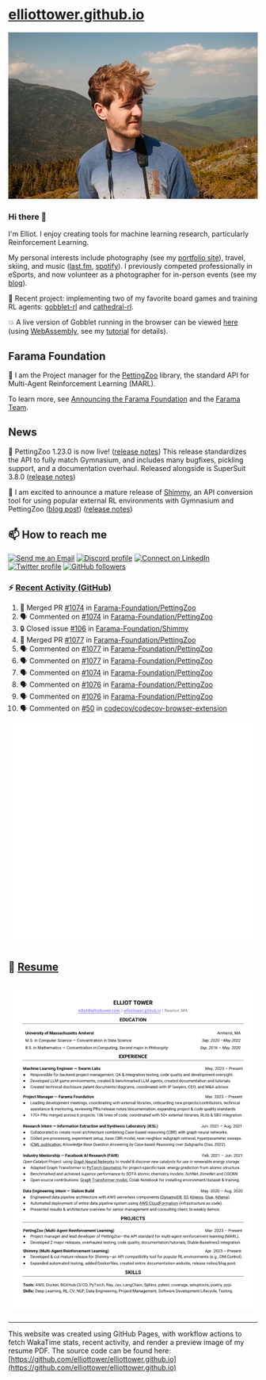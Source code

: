 # [elliottower.github.io](https://github.com/elliottower/elliottower.github.io)

[![A wild Elliot on Mt Washington](https://raw.githubusercontent.com/elliottower/elliottower.github.io/main/src/jpg/DSCF7539-600px.jpg?raw=true)](https://raw.githubusercontent.com/elliottower/elliottower.github.io/main/src/jpg/DSCF7539.jpg?raw=true)

### Hi there 👋

I'm Elliot. I enjoy creating tools for machine learning research, particularly Reinforcement Learning.

My personal interests include photography (see my [portfolio site](https://www.elliottower.com/)), travel, skiing, and music ([last.fm](https://www.last.fm/user/ajsdlfkwer), [spotify](https://open.spotify.com/user/12132818380)). I previously competed professionally in eSports, and now volunteer as a photographer for in-person events (see my [blog](https://www.elliottower.com/stories/?category=events)).

🤖 Recent project: implementing two of my favorite board games and training RL agents: [gobblet-rl](https://github.com/elliottower/gobblet-rl) and [cathedral-rl](https://github.com/elliottower/cathedral-rl). 

💥 A live version of Gobblet running in the browser can be viewed [here](https://elliottower.github.io/gobblet-rl/) (using [WebAssembly](https://webassembly.org/), see my [tutorial](https://github.com/elliottower/gobblet-rl/blob/main/tutorials/WebAssembly/web_assembly.md) for details).

## Farama Foundation

🚀 I am the Project manager for the [PettingZoo](https://github.com/Farama-Foundation/PettingZoo) library, the standard API for Multi-Agent Reinforcement Learning (MARL). 

To learn more, see [Announcing the Farama Foundation](https://farama.org/Announcing-The-Farama-Foundation) and the [Farama Team](https://farama.org/team).

## News

🎉 PettingZoo 1.23.0 is now live! ([release notes](https://github.com/Farama-Foundation/PettingZoo/releases/tag/1.23.0)) This release standardizes the API to fully match Gymnasium, and includes many bugfixes, pickling support, and a documentation overhaul. Released alongside is SuperSuit 3.8.0 ([release notes](https://github.com/Farama-Foundation/SuperSuit/releases/tag/3.8.0)) 

<!-- ![GitHub Release Date](https://img.shields.io/github/release-date/Farama-Foundation/PettingZoo) -->

🎉 I am excited to announce a mature release of [Shimmy](https://github.com/Farama-Foundation/Shimmy), an API conversion tool for using popular external RL environments with Gymnasium and PettingZoo ([blog post](https://farama.org/Announcing-Shimmy)) ([release notes](https://github.com/Farama-Foundation/Shimmy/releases/tag/v1.0.0)) 

## 📫 How to reach me

 [![Send me an Email](https://img.shields.io/badge/email-elliot%40elliottower.com-blue)](mailto:elliot@elliottower.com)
 [![Discord profile](https://img.shields.io/badge/Discord-7289DA?style=flat&logo=discord&logoColor=white)](https://discord.com/users/83091537923145728)
 [![Connect on LinkedIn](https://img.shields.io/badge/--linkedin?label=LinkedIn&logo=LinkedIn&style=social)](https://www.linkedin.com/in/elliot-tower)
 [![Twitter profile](https://img.shields.io/twitter/follow/elliottower?style=social)](https://twitter.com/ElliotTower/)
 [![GitHub followers](https://img.shields.io/github/followers/elliottower?style=social)](https://github.com/elliottower/)

### ⚡ [Recent Activity (GitHub)](https://github.com/elliottower)

<!--START_SECTION:activity-->
1. 🎉 Merged PR [#1074](https://github.com/Farama-Foundation/PettingZoo/pull/1074) in [Farama-Foundation/PettingZoo](https://github.com/Farama-Foundation/PettingZoo)
2. 🗣 Commented on [#1074](https://github.com/Farama-Foundation/PettingZoo/pull/1074#issuecomment-1694910514) in [Farama-Foundation/PettingZoo](https://github.com/Farama-Foundation/PettingZoo)
3. 🔒 Closed issue [#106](https://github.com/Farama-Foundation/Shimmy/issues/106) in [Farama-Foundation/Shimmy](https://github.com/Farama-Foundation/Shimmy)
4. 🎉 Merged PR [#1077](https://github.com/Farama-Foundation/PettingZoo/pull/1077) in [Farama-Foundation/PettingZoo](https://github.com/Farama-Foundation/PettingZoo)
5. 🗣 Commented on [#1077](https://github.com/Farama-Foundation/PettingZoo/pull/1077#issuecomment-1694061455) in [Farama-Foundation/PettingZoo](https://github.com/Farama-Foundation/PettingZoo)
6. 🗣 Commented on [#1077](https://github.com/Farama-Foundation/PettingZoo/pull/1077#issuecomment-1694061116) in [Farama-Foundation/PettingZoo](https://github.com/Farama-Foundation/PettingZoo)
7. 🗣 Commented on [#1074](https://github.com/Farama-Foundation/PettingZoo/pull/1074#issuecomment-1694060705) in [Farama-Foundation/PettingZoo](https://github.com/Farama-Foundation/PettingZoo)
8. 🗣 Commented on [#1076](https://github.com/Farama-Foundation/PettingZoo/pull/1076#issuecomment-1693712470) in [Farama-Foundation/PettingZoo](https://github.com/Farama-Foundation/PettingZoo)
9. 🗣 Commented on [#1076](https://github.com/Farama-Foundation/PettingZoo/pull/1076#issuecomment-1693637074) in [Farama-Foundation/PettingZoo](https://github.com/Farama-Foundation/PettingZoo)
10. 🗣 Commented on [#50](https://github.com/codecov/codecov-browser-extension/issues/50#issuecomment-1693586055) in [codecov/codecov-browser-extension](https://github.com/codecov/codecov-browser-extension)
<!--END_SECTION:activity-->


<picture>
  <a href="https://metrics.lecoq.io/insights?user=elliottower">
   <img src="/github-metrics.svg" alt="Metrics">
  </a>
</picture>

## 📄 [Resume](https://elliottower.github.io/src/pdf/resume.pdf)

<!-- PDF-TO-MARKDOWN:START -->
![Page 1](src/png/page1.png "Page 1")
---
<!-- PDF-TO-MARKDOWN:END -->

----

This website was created using GitHub Pages, with workflow actions to fetch WakaTime stats, recent activity, and render a preview image of my resume PDF. The source code can be found here: [https://github.com/elliottower/elliottower.github.io](https://github.com/elliottower/elliottower.github.io)
